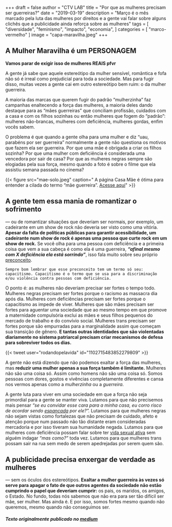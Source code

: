 +++
draft = false
author = "CTV LAB"
title = "Por que as mulheres precisam ser guerreiras?"
date = "2019-03-19"
description = "Março é o mês marcado pela luta das mulheres por direitos e a gente vai falar sobre alguns clichês que a publicidade ainda reforça sobre as mulheres"
tags = [
    "diversidade",
    "feminismo",
    "impacto",
    "economia",
]
categories = [
    "marco-vermelho"
]
image = "capa-maravilha.jpeg"
+++

## A Mulher Maravilha é um PERSONAGEM 

**Vamos parar de exigir isso de mulheres REAIS pfvr**

A gente já sabe que aquele estereótipo da mulher sensível, romântica e fofa não só é irreal como prejudicial para toda a sociedade. Mas para fugir disso, muitas vezes a gente cai em outro estereótipo bem ruim: o da mulher guerreira.

A maioria das marcas que querem fugir do padrão “mulherzinha” faz campanhas enaltecendo a força das mulheres, a maioria deles dando destaque para as “mães guerreiras” que conciliam profissão, cuidados com a casa e com os filhos sozinhas ou então mulheres que fogem do “padrão”: mulheres não-brancas, mulheres com deficiência, mulheres gordas, enfim vocês sabem.

O problema é que quando a gente olha para uma mulher e diz “uau, parabéns por ser guerreira” normalmente a gente não questiona os motivos que fazem ela ser guerreira. Por que uma mãe é obrigada a criar os filhos sozinha? Por que uma mulher com deficiência é considerada uma vencedora por sair de casa? Por que as mulheres negras sempre são elogiadas pela sua força, mesmo quando a foto é sobre o filme que ela assistiu semana passada no cinema?

{{< figure src="mae-solo.jpeg" caption=" A página Casa Mãe é ótima para entender a cilada do termo “mãe guerreira”. [Acesse aqui](https://www.facebook.com/casamaeong/photos/a.313199578841706/1064488887046101/?type=3&theater)" >}}

## A gente tem essa mania de romantizar o sofrimento 

— ou de romantizar situações que deveriam ser normais, por exemplo, um cadeirante em um show de rock não deveria ser visto como uma vitória. **Apesar da falta de políticas públicas para garantir acessibilidade, um cadeirante num show de rock é apenas uma pessoa que curte rock em um show de rock.** Se você olha para uma pessoa com deficiência e a primeira coisa que vem a sua cabeça é como ela é uma guerreira, ***“afinal mesmo com X deficiência ela está sorrindo”***, isso fala muito sobre seu próprio [preconceito](http://www.inclusive.org.br/arquivos/29958).

`Sempre bom lembrar que esse preconceito tem um termo só seu: capacitismo. Capacitismo é o termo que se usa para a discriminação e/ou violência contra pessoas com deficiência.`


O ponto é: as mulheres não deveriam precisar ser fortes o tempo todo. Mulheres negras precisam ser fortes porque o racismo as massacra dia após dia. Mulheres com deficiências precisam ser fortes porque o capacitismo as impede de viver. Mulheres que são mães precisam ser fortes para aguentar uma sociedade que ao mesmo tempo em que promove a maternidade compulsória exclui as mães e seus filhos pequenos do mercado de trabalho e do convívio social. Mulheres trans precisam ser fortes porque são empurradas para a marginalidade assim que começam sua transição de gênero. **E tantas outras identidades que são violentadas diariamente no sistema patriarcal precisam criar mecanismos de defesa para sobreviver todos os dias.**

{{< tweet user="rodandopelavida" id="1102715483852279809" >}}


A gente não está dizendo que não podemos exaltar a força das mulheres, mas **reduzir uma mulher apenas a sua força também é limitante.** Mulheres não são uma coisa só. Assim como homens não são uma coisa só. Somos pessoas com dores, gostos e vivências completamente diferentes e cansa nos vermos apenas como a *mulherzinha* ou a *guerreira*.

A gente luta para viver em uma sociedade em que a força não seja primordial para a gente se manter viva. Lutamos para que não precisemos mais pensar *“se eu convidar esse cara para a minha casa, eu corro risco de acordar sendo [espancada](https://brasil.elpais.com/brasil/2019/03/06/politica/1551910094_798574.html) por ele?”.* Lutamos para que mulheres negras não sejam vistas como fortalezas que não precisam de cuidado, afeto e atenção porque num passado não tão distante eram consideradas mercadoria e por isso tiveram sua humanidade negada. Lutamos para que mulheres com deficiência possam falar sobre ter [vida sexual ativa](https://twitter.com/rodandopelavida/status/1104095556937359360) sem alguém indagar *“mas como?”* toda vez. Lutamos para que mulheres trans possam sair na rua sem medo de serem apedrejadas por serem quem são.

## A publicidade precisa enxergar de verdade as mulheres 

— sem os óculos dos estereótipos. **Exaltar a mulher guerreira às vezes só serve para apagar o fato de que outros agentes da sociedade não estão cumprindo o papel que deveriam cumprir:** os pais, os maridos, os amigos, o Estado. No fundo, todas nós sabemos que não era para ser tão difícil ser mãe, ser mulher. Mas ainda é. E por isso, somos fortes mesmo quando não queremos, mesmo quando não conseguimos ser.

##### Texto originalmente publicado no [medium](https://ctv-lab.medium.com/por-que-as-mulheres-precisam-ser-guerreiras-287049933194)

